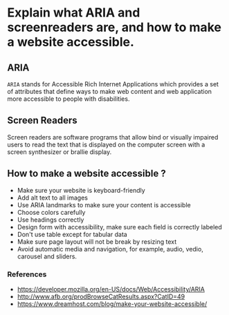 # Explain what ARIA and screenreaders are, and how to make a website accessible.

## ARIA
`ARIA` stands for Accessible Rich Internet Applications which provides a set of attributes
that define ways to make web content and web application more accessible to people with disabilities.

## Screen Readers
Screen readers are software programs that allow bind or visually impaired users to read the text
that is displayed on the computer screen with a screen synthesizer or brallie display.

## How to make a website accessible ?
 - Make sure your website is keyboard-friendly
 - Add alt text to all images
 - Use ARIA landmarks to make sure your content is accessible
 - Choose colors carefully
 - Use headings correctly
 - Design form with accessibility, make sure each field is correctly labeled
 - Don't use table except for tabular data
 - Make sure page layout will not be break by resizing text
 - Avoid automatic media and navigation, for example, audio, vedio, carousel and sliders.

### References
 - https://developer.mozilla.org/en-US/docs/Web/Accessibility/ARIA
 - http://www.afb.org/prodBrowseCatResults.aspx?CatID=49
 - https://www.dreamhost.com/blog/make-your-website-accessible/

